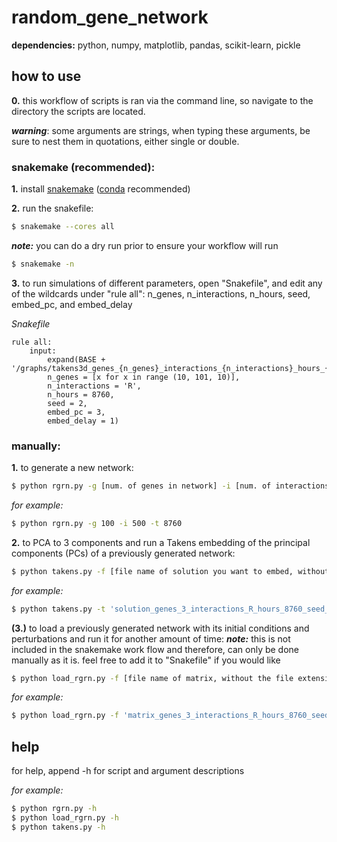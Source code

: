 # random_gene_network
**dependencies:** python, numpy, matplotlib, pandas, scikit-learn, pickle

## how to use

**0.** this workflow of scripts is ran via the command line, so navigate to the directory the scripts are located.


***warning***: some arguments are strings, when typing these arguments, be sure to nest them in quotations, either single or double.

### snakemake (recommended):
**1.** install [snakemake](https://snakemake.readthedocs.io/en/stable/getting_started/installation.html) ([conda](https://docs.conda.io/en/latest/) recommended)

**2.** run the snakefile:
```bash
$ snakemake --cores all
```

***note:*** you can do a dry run prior to ensure your workflow will run
```bash
$ snakemake -n
``` 
**3.** to run simulations of different parameters, open "Snakefile", and edit any of the wildcards under "rule all": n_genes, n_interactions, n_hours, seed, embed_pc, and embed_delay

*Snakefile*
```
rule all:
	input: 
		expand(BASE + '/graphs/takens3d_genes_{n_genes}_interactions_{n_interactions}_hours_{n_hours}_seed_{seed}_embedpc_{embed_pc}_delaytau_{embed_delay}.png',
		n_genes = [x for x in range (10, 101, 10)],
		n_interactions = 'R',
		n_hours = 8760,
		seed = 2,
		embed_pc = 3,
		embed_delay = 1)
```

### manually:
**1.** to generate a new network:
```bash
$ python rgrn.py -g [num. of genes in network] -i [num. of interactions/'C' for complete network/'R' for repressilator] -t [simulation time (hours)]
```
*for example:*
```bash
$ python rgrn.py -g 100 -i 500 -t 8760
```

**2.** to PCA to 3 components and run a Takens embedding of the principal components (PCs) of a previously generated network:
```bash
$ python takens.py -f [file name of solution you want to embed, without the file extension] -e [PC to embed (1, 2, or 3)] -d [delay tau]
```

*for example:*
```bash
$ python takens.py -t 'solution_genes_3_interactions_R_hours_8760_seed_2' -e 3 -t 1
```

**(3.)** to load a previously generated network with its initial conditions and perturbations and run it for another amount of time:
***note:*** this is not included in the snakemake work flow and therefore, can only be done manually as it is. feel free to add it to "Snakefile" if you would like
```bash
$ python load_rgrn.py -f [file name of matrix, without the file extension] -t [nsimulation time (hours) of rerun]
```
*for example:*
```bash
$ python load_rgrn.py -f 'matrix_genes_3_interactions_R_hours_8760_seed_2' -t 10000
```

## help

for help, append -h for script and argument descriptions

*for example:*
```bash
$ python rgrn.py -h
$ python load_rgrn.py -h
$ python takens.py -h
```
